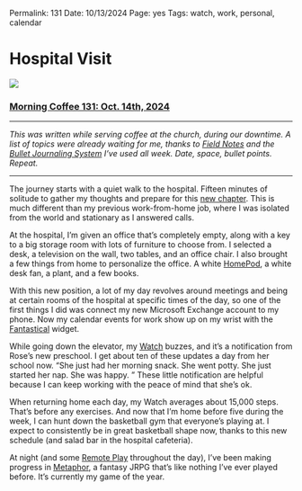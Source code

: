 
Permalink: 131
Date: 10/13/2024
Page: yes
Tags: watch, work, personal, calendar

# Hospital Visit

![](https://imgur.com/mCGCtrH.jpg)

### [Morning Coffee 131: Oct. 14th, 2024](https://buy.stripe.com/fZe4jqd135LRc4U4gj)

---- 

*This was written while serving coffee at the church, during our downtime. A list of topics were already waiting for me, thanks to [Field Notes](https://fieldnotesbrand.com/) and the [Bullet Journaling System](https://youtu.be/xHGtMw-JFRU?si=tP3KLyXqCKkPgG61) I’ve used all week. Date, space, bullet points. Repeat.*

---- 

The journey starts with a quiet walk to the hospital. Fifteen minutes of solitude to gather my thoughts and prepare for this [new chapter](https://nashp.com/130). This is much different than my previous work-from-home job, where I was isolated from the world and stationary as I answered calls.

At the hospital, I’m given an office that’s completely empty, along with a key to a big storage room with lots of furniture to choose from. I selected a desk, a television on the wall, two tables, and an office chair. I also brought a few things from home to personalize the office. A white [HomePod](https://www.apple.com/homepod-mini/), a white desk fan, a plant, and a few books.

With this new position, a lot of my day revolves around meetings and being at certain rooms of the hospital at specific times of the day, so one of the first things I did was connect my new Microsoft Exchange account to my phone. Now my calendar events for work show up on my wrist with the [Fantastical](https://apps.apple.com/app/id718043190) widget.

While going down the elevator, my [Watch](https://www.apple.com/apple-watch-ultra-2/) buzzes, and it’s a notification from Rose’s new preschool. I get about ten of these updates a day from her school now. “She just had her morning snack. She went potty. She just started her nap. She was happy. ” These little notification are helpful because I can keep working with the peace of mind that she’s ok. 

When returning home each day, my Watch averages about 15,000 steps. That’s before any exercises. And now that I’m home before five during the week, I can hunt down the basketball gym that everyone’s playing at. I expect to consistently be in great basketball shape now, thanks to this new schedule (and salad bar in the hospital cafeteria).

At night (and some [Remote Play](https://apps.apple.com/app/id1436192460) throughout the day), I’ve been making progress in [Metaphor](https://youtu.be/STMwGWyrfC8?si=bjE0SLOHdiGSVZCB), a fantasy JRPG that’s like nothing I’ve ever played before. It’s currently my game of the year.

